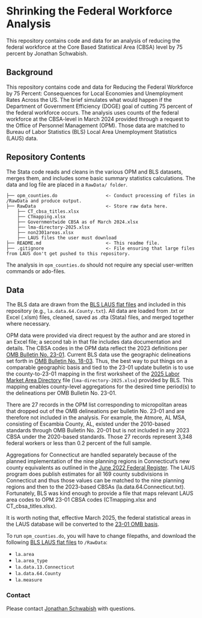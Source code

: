 # Shrinking the Federal Workforce Analysis
This repository contains code and data for an analysis of reducing the federal workforce at the Core Based Statistical Area (CBSA) level by 75 percent by Jonathan Schwabish.

## Background
This repository contains code and data for Reducing the Federal Workforce by 75 Percent: Consequences for Local Economies and Unemployment Rates Across the US. The brief simulates what would happen if the Department of Government Efficiency (DOGE) goal of cutting 75 percent of the federal workforce occurs. The analysis uses counts of the federal workforce at the CBSA-level in March 2024 provided through a request to the Office of Personnel Management (OPM). Those data are matched to Bureau of Labor Statistics (BLS) Local Area Unemployment Statistics (LAUS) data.  

## Repository Contents
The Stata code reads and cleans in the various OPM and BLS datasets, merges them, and includes some basic summary statistics calculations. The data and log file are placed in a `RawData/ folder`.
```
├── opm_counties.do                  <- Conduct processing of files in /RawData and produce output.
├── RawData                          <- Store raw data here.
    ├── CT_cbsa_titles.xlsx                        
    ├── CTmapping.xlsx                             
    ├── Governmentwide CBSA as of March 2024.xlsx  
    ├── lma-directory-2025.xlsx                    
    ├── non2301areas.xlsx                          
    ├── LAUS files the user must download          
├── README.md                        <- This readme file.
├── .gitignore                       <- File ensuring that large files from LAUS don't get pushed to this repository.
```
The analysis in `opm_counties.do` should not require any special user-written commands or ado-files.  

## Data

The BLS data are drawn from the [BLS LAUS flat files](https://download.bls.gov/pub/time.series/la/) and included in this repository (e.g., `la.data.64.County.txt`). All data are loaded from .txt or Excel (.xlsm) files, cleaned, saved as .dta (Stata) files, and merged together where necessary. 

OPM data were provided via direct request by the author and are stored in an Excel file; a second tab in that file includes data documentation and details. The CBSA codes in the OPM data reflect the 2023 definitions per [OMB Bulletin No. 23-01](https://www.whitehouse.gov/wp-content/uploads/2023/07/OMB-Bulletin-23-01.pdf). Current BLS data use the geographic delineations set forth in [OMB Bulletin No. 18-03](https://www.whitehouse.gov/wp-content/uploads/2018/04/OMB-BULLETIN-NO.-18-03-Final.pdf). Thus, the best way to put things on a comparable geographic basis and tied to the 23-01 update bulletin is to use the county-to-23-01 mapping in the first worksheet of the [2025 Labor Market Area Directory](https://nam12.safelinks.protection.outlook.com/?url=https%3A%2F%2Fwww.bls.gov%2Flau%2Flma-directory-2025.xlsx&data=05%7C02%7Cjschwabish%40urban.org%7C1ebc42f484f34b47af2f08dd2f5e2b17%7C648e80b8b4a64750b333996d512f8ce0%7C1%7C0%7C638718804009813499%7CUnknown%7CTWFpbGZsb3d8eyJFbXB0eU1hcGkiOnRydWUsIlYiOiIwLjAuMDAwMCIsIlAiOiJXaW4zMiIsIkFOIjoiTWFpbCIsIldUIjoyfQ%3D%3D%7C0%7C%7C%7C&sdata=X4y4PpFJi97JmxyfHyi4fPsl3e%2BCxBLwvR9GXl41VVc%3D&reserved=0) file (`lma-directory-2025.xlsx`) provided by BLS. This mapping enables county-level aggregations for the desired time period(s) to the delineations per OMB Bulletin No. 23-01. 

There are 27 records in the OPM list corresponding to micropolitan areas that dropped out of the OMB delineations per bulletin No. 23-01 and are therefore not included in the analysis. For example, the Atmore, AL MSA, consisting of Escambia County, AL, existed under the 2010-based standards through OMB Bulletin No. 20-01 but is not included in any 2023 CBSA under the 2020-based standards. Those 27 records represent 3,348 federal workers or less than 0.2 percent of the full sample. 

Aggregations for Connecticut are handled separately because of the planned implementation of the nine planning regions in Connecticut’s new county equivalents as outlined in the [June 2022 Federal Register](https://www.federalregister.gov/documents/2022/06/06/2022-12063/change-to-county-equivalents-in-the-state-of-connecticut). The LAUS program does publish estimates for all 169 county subdivisions in Connecticut and thus those values can be matched to the nine planning regions and then to the 2023-based CBSAs (la.data.64.Connecticut.txt). Fortunately, BLS was kind enough to provide a file that maps relevant LAUS area codes to OPM 23-01 CBSA codes (CTmapping.xlsx and CT_cbsa_titles.xlsx). 

It is worth noting that, effective March 2025, the federal statistical areas in the LAUS database will be converted to the [23-01 OMB basis](https://www.bls.gov/lau/notices/2024/upcoming-changes-to-metropolitan-statistical-area-delineations.htm). 

To run `opm_counties.do`, you will have to change filepaths, and download the following [BLS LAUS flat files](https://download.bls.gov/pub/time.series/la/) to `/RawData`:

* `la.area`
* `la.area_type`
* `la.data.13.Connecticut`
* `la.data.64.County`
* `la.measure`


### Contact

Please contact [Jonathan Schwabish](https://www.urban.org/author/jonathan-schwabish) with questions.
